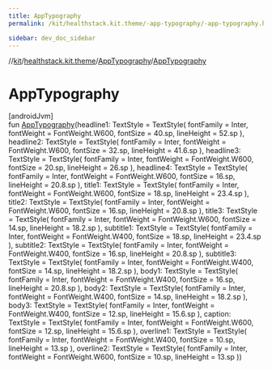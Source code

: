 ```yaml
---
title: AppTypography
permalink: /kit/healthstack.kit.theme/-app-typography/-app-typography.html

sidebar: dev_doc_sidebar
---
```

//[kit](../../../index.html)/[healthstack.kit.theme](../index.html)/[AppTypography](index.html)/[AppTypography](-app-typography.html)



# AppTypography



[androidJvm]\
fun [AppTypography](-app-typography.html)(headline1: TextStyle = TextStyle(
        fontFamily = Inter,
        fontWeight = FontWeight.W600,
        fontSize = 40.sp,
        lineHeight = 52.sp
    ), headline2: TextStyle = TextStyle(
        fontFamily = Inter,
        fontWeight = FontWeight.W600,
        fontSize = 32.sp,
        lineHeight = 41.6.sp
    ), headline3: TextStyle = TextStyle(
        fontFamily = Inter,
        fontWeight = FontWeight.W600,
        fontSize = 20.sp,
        lineHeight = 26.sp
    ), headline4: TextStyle = TextStyle(
        fontFamily = Inter,
        fontWeight = FontWeight.W600,
        fontSize = 16.sp,
        lineHeight = 20.8.sp
    ), title1: TextStyle = TextStyle(
        fontFamily = Inter,
        fontWeight = FontWeight.W600,
        fontSize = 18.sp,
        lineHeight = 23.4.sp
    ), title2: TextStyle = TextStyle(
        fontFamily = Inter,
        fontWeight = FontWeight.W600,
        fontSize = 16.sp,
        lineHeight = 20.8.sp
    ), title3: TextStyle = TextStyle(
        fontFamily = Inter,
        fontWeight = FontWeight.W600,
        fontSize = 14.sp,
        lineHeight = 18.2.sp
    ), subtitle1: TextStyle = TextStyle(
        fontFamily = Inter,
        fontWeight = FontWeight.W400,
        fontSize = 18.sp,
        lineHeight = 23.4.sp
    ), subtitle2: TextStyle = TextStyle(
        fontFamily = Inter,
        fontWeight = FontWeight.W400,
        fontSize = 16.sp,
        lineHeight = 20.8.sp
    ), subtitle3: TextStyle = TextStyle(
        fontFamily = Inter,
        fontWeight = FontWeight.W400,
        fontSize = 14.sp,
        lineHeight = 18.2.sp
    ), body1: TextStyle = TextStyle(
        fontFamily = Inter,
        fontWeight = FontWeight.W400,
        fontSize = 16.sp,
        lineHeight = 20.8.sp
    ), body2: TextStyle = TextStyle(
        fontFamily = Inter,
        fontWeight = FontWeight.W400,
        fontSize = 14.sp,
        lineHeight = 18.2.sp
    ), body3: TextStyle = TextStyle(
        fontFamily = Inter,
        fontWeight = FontWeight.W400,
        fontSize = 12.sp,
        lineHeight = 15.6.sp
    ), caption: TextStyle = TextStyle(
        fontFamily = Inter,
        fontWeight = FontWeight.W600,
        fontSize = 12.sp,
        lineHeight = 15.6.sp
    ), overline1: TextStyle = TextStyle(
        fontFamily = Inter,
        fontWeight = FontWeight.W400,
        fontSize = 10.sp,
        lineHeight = 13.sp
    ), overline2: TextStyle = TextStyle(
        fontFamily = Inter,
        fontWeight = FontWeight.W600,
        fontSize = 10.sp,
        lineHeight = 13.sp
    ))





